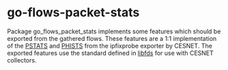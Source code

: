 # go-flows-packet-stats

Package go_flows_packet_stats implements some features which should be exported from the gathered flows. These features
are a 1:1 implementation of the [PSTATS](https://github.com/CESNET/ipfixprobe#pstats) and 
[PHISTS](https://github.com/CESNET/ipfixprobe#phists) from the ipfixprobe exporter by CESNET.
The exported features use the standard defined in [libfds](https://github.com/CESNET/libfds) for use with CESNET collectors.
